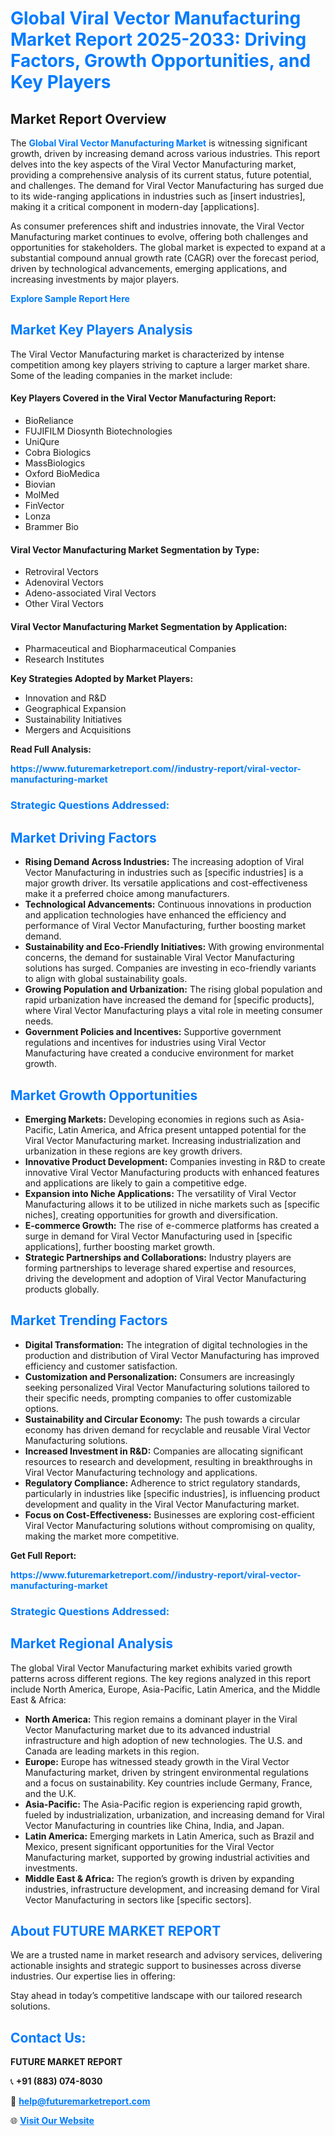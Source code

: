 <h1 style="color: #007BFF;">Global Viral Vector Manufacturing Market Report 2025-2033: Driving Factors, Growth Opportunities, and Key Players</h1>

<section id="overview">
<h2>Market Report Overview</h2>
<p>The <a href="https://www.futuremarketreport.com//industry-report/viral-vector-manufacturing-market" style="color: #007BFF; text-decoration: none;"><strong>Global Viral Vector Manufacturing Market</strong></a> is witnessing significant growth, driven by increasing demand across various industries. This report delves into the key aspects of the Viral Vector Manufacturing market, providing a comprehensive analysis of its current status, future potential, and challenges. The demand for Viral Vector Manufacturing has surged due to its wide-ranging applications in industries such as [insert industries], making it a critical component in modern-day [applications].</p>
<p>As consumer preferences shift and industries innovate, the Viral Vector Manufacturing market continues to evolve, offering both challenges and opportunities for stakeholders. The global market is expected to expand at a substantial compound annual growth rate (CAGR) over the forecast period, driven by technological advancements, emerging applications, and increasing investments by major players.</p>
</section>

<section id="overview">
<p><a href="https://www.futuremarketreport.com//request-sample/reportId=78566" style="color: #007BFF; text-decoration: none;"><strong>Explore Sample Report Here</strong></a></p>
</section>

<section id="key-players">
<h2 style="color: #007BFF;">Market Key Players Analysis</h2>
<p>The Viral Vector Manufacturing market is characterized by intense competition among key players striving to capture a larger market share. Some of the leading companies in the market include:</p>
<h4>Key Players Covered in the Viral Vector Manufacturing Report:</h4>
<ul><li>BioReliance</li><li>FUJIFILM Diosynth Biotechnologies</li><li>UniQure</li><li>Cobra Biologics</li><li>MassBiologics</li><li>Oxford BioMedica</li><li>Biovian</li><li>MolMed</li><li>FinVector</li><li>Lonza</li><li>Brammer Bio</li></ul>
<h4>Viral Vector Manufacturing Market Segmentation by Type:</h4>
<ul><li>Retroviral Vectors</li><li>Adenoviral Vectors</li><li>Adeno-associated Viral Vectors</li><li>Other Viral Vectors</li></ul>

<h4>Viral Vector Manufacturing Market Segmentation by Application:</h4>
<ul><li>Pharmaceutical and Biopharmaceutical Companies</li><li>Research Institutes</li></ul>
<p><strong>Key Strategies Adopted by Market Players:</strong></p>
<ul>
<li>Innovation and R&D</li>
<li>Geographical Expansion</li>
<li>Sustainability Initiatives</li>
<li>Mergers and Acquisitions</li>
</ul>
</section>

<section>
<p><strong>Read Full Analysis: </strong></p><a href="https://www.futuremarketreport.com//industry-report/viral-vector-manufacturing-market" style="color: #007BFF; text-decoration: none;"><strong>https://www.futuremarketreport.com//industry-report/viral-vector-manufacturing-market</strong></a>
<h3 style="color: #007BFF;">Strategic Questions Addressed:</h3>
</section>

<section id="driving-factors">
<h2 style="color: #007BFF;">Market Driving Factors</h2>
<ul>
<li><strong>Rising Demand Across Industries:</strong> The increasing adoption of Viral Vector Manufacturing in industries such as [specific industries] is a major growth driver. Its versatile applications and cost-effectiveness make it a preferred choice among manufacturers.</li>
<li><strong>Technological Advancements:</strong> Continuous innovations in production and application technologies have enhanced the efficiency and performance of Viral Vector Manufacturing, further boosting market demand.</li>
<li><strong>Sustainability and Eco-Friendly Initiatives:</strong> With growing environmental concerns, the demand for sustainable Viral Vector Manufacturing solutions has surged. Companies are investing in eco-friendly variants to align with global sustainability goals.</li>
<li><strong>Growing Population and Urbanization:</strong> The rising global population and rapid urbanization have increased the demand for [specific products], where Viral Vector Manufacturing plays a vital role in meeting consumer needs.</li>
<li><strong>Government Policies and Incentives:</strong> Supportive government regulations and incentives for industries using Viral Vector Manufacturing have created a conducive environment for market growth.</li>
</ul>
</section>

<section id="growth-opportunities">
<h2 style="color: #007BFF;">Market Growth Opportunities</h2>
<ul>
<li><strong>Emerging Markets:</strong> Developing economies in regions such as Asia-Pacific, Latin America, and Africa present untapped potential for the Viral Vector Manufacturing market. Increasing industrialization and urbanization in these regions are key growth drivers.</li>
<li><strong>Innovative Product Development:</strong> Companies investing in R&D to create innovative Viral Vector Manufacturing products with enhanced features and applications are likely to gain a competitive edge.</li>
<li><strong>Expansion into Niche Applications:</strong> The versatility of Viral Vector Manufacturing allows it to be utilized in niche markets such as [specific niches], creating opportunities for growth and diversification.</li>
<li><strong>E-commerce Growth:</strong> The rise of e-commerce platforms has created a surge in demand for Viral Vector Manufacturing used in [specific applications], further boosting market growth.</li>
<li><strong>Strategic Partnerships and Collaborations:</strong> Industry players are forming partnerships to leverage shared expertise and resources, driving the development and adoption of Viral Vector Manufacturing products globally.</li>
</ul>
</section>

<section id="trending-factors">
<h2 style="color: #007BFF;">Market Trending Factors</h2>
<ul>
<li><strong>Digital Transformation:</strong> The integration of digital technologies in the production and distribution of Viral Vector Manufacturing has improved efficiency and customer satisfaction.</li>
<li><strong>Customization and Personalization:</strong> Consumers are increasingly seeking personalized Viral Vector Manufacturing solutions tailored to their specific needs, prompting companies to offer customizable options.</li>
<li><strong>Sustainability and Circular Economy:</strong> The push towards a circular economy has driven demand for recyclable and reusable Viral Vector Manufacturing solutions.</li>
<li><strong>Increased Investment in R&D:</strong> Companies are allocating significant resources to research and development, resulting in breakthroughs in Viral Vector Manufacturing technology and applications.</li>
<li><strong>Regulatory Compliance:</strong> Adherence to strict regulatory standards, particularly in industries like [specific industries], is influencing product development and quality in the Viral Vector Manufacturing market.</li>
<li><strong>Focus on Cost-Effectiveness:</strong> Businesses are exploring cost-efficient Viral Vector Manufacturing solutions without compromising on quality, making the market more competitive.</li>
</ul>
</section>

<section>
<p><strong>Get Full Report: </strong></p><a href="https://www.futuremarketreport.com//industry-report/viral-vector-manufacturing-market" style="color: #007BFF; text-decoration: none;"><strong>https://www.futuremarketreport.com//industry-report/viral-vector-manufacturing-market</strong></a>
<h3 style="color: #007BFF;">Strategic Questions Addressed:</h3>
</section>


<section id="regional-analysis">
<h2 style="color: #007BFF;">Market Regional Analysis</h2>
<p>The global Viral Vector Manufacturing market exhibits varied growth patterns across different regions. The key regions analyzed in this report include North America, Europe, Asia-Pacific, Latin America, and the Middle East & Africa:</p>
<ul>
<li><strong>North America:</strong> This region remains a dominant player in the Viral Vector Manufacturing market due to its advanced industrial infrastructure and high adoption of new technologies. The U.S. and Canada are leading markets in this region.</li>
<li><strong>Europe:</strong> Europe has witnessed steady growth in the Viral Vector Manufacturing market, driven by stringent environmental regulations and a focus on sustainability. Key countries include Germany, France, and the U.K.</li>
<li><strong>Asia-Pacific:</strong> The Asia-Pacific region is experiencing rapid growth, fueled by industrialization, urbanization, and increasing demand for Viral Vector Manufacturing in countries like China, India, and Japan.</li>
<li><strong>Latin America:</strong> Emerging markets in Latin America, such as Brazil and Mexico, present significant opportunities for the Viral Vector Manufacturing market, supported by growing industrial activities and investments.</li>
<li><strong>Middle East & Africa:</strong> The region’s growth is driven by expanding industries, infrastructure development, and increasing demand for Viral Vector Manufacturing in sectors like [specific sectors].</li>
</ul>
</section>

<footer>
<h2 style="color: #007BFF;">About FUTURE MARKET REPORT</h2>
<p>We are a trusted name in market research and advisory services, delivering actionable insights and strategic support to businesses across diverse industries. Our expertise lies in offering:</p>

<p>Stay ahead in today’s competitive landscape with our tailored research solutions.</p>

<h2 style="color: #007BFF;">Contact Us:</h2>
<p><strong>FUTURE MARKET REPORT</strong></p>
<p>📞 <strong>+91 (883) 074-8030</strong></p>
<p>📧 <strong><a href="mailto:help@futuremarketreport.com" style="color: #007BFF;">help@futuremarketreport.com</a></strong></p>
<p>🌐 <strong><a href="https://www.futuremarketreport.com/" style="color: #007BFF;">Visit Our Website</a></strong></p>
</footer>